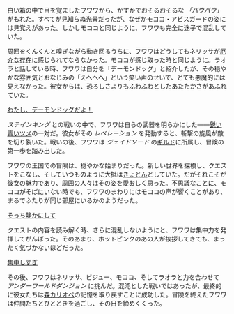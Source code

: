 <!-- title: フワワ・アビスガード -->
<!-- status: 生存 -->

白い箱の中で目を覚ましたフワワから、かすかでおそるおそるな _「バウバウ」_ がもれた。すべてが見知らぬ光景だったが、なぜかモココ・アビスガードの姿には見覚えがあった。しかしモココと同じように、フワワも完全に迷子で混乱していた。

周囲をくんくんと嗅ぎながら動き回るうちに、フワワはどうしてもネリッサが[厄介な存在](https://www.youtube.com/live/3s_pVYBEax0?feature=shared&t=572)に感じられてならなかった。モココが感じ取った時と同じように。ラオラと話している時、フワワは自分を「デーモンドッグ」と紹介したが、その穏やかな雰囲気とおなじみの「えへへへ」という笑い声のせいで、とても悪魔的には見えなかった。彼女からは、恐ろしさよりもふわふわとしたあたたかさがあふれていた。

[わたし、デーモンドッグだよ！](#embed:https://www.youtube.com/live/3s_pVYBEax0?feature=shared&t=871)

_ステインキング_ との戦いの中で、フワワは自らの武器を明らかにした――[鋭い青いツメ](https://www.youtube.com/live/3s_pVYBEax0?feature=shared&t=3181)の一対だ。彼女がその _レベレーション_ を発動すると、斬撃の旋風が敵を切り裂いた。戦いの後、フワワは _ジェイドソード_ の[ギルド](https://www.youtube.com/live/3s_pVYBEax0?feature=shared&t=3471)に所属し、冒険の第一歩を踏み出した。

フワワの王国での冒険は、穏やかな始まりだった。新しい世界を探検し、クエストをこなし、そしていつものように大抵は[きょとん](https://www.youtube.com/live/3s_pVYBEax0?feature=shared&t=4981)としていた。だがそれこそが彼女の魅力であり、周囲の人々はその姿を愛おしく思った。不思議なことに、モココがそばにいない時でも、フワワのまわりにはモココの声が響くことがあり、まるでふたりが同じ部屋にいるかのようだった。

[そっち静かにして](#embed:https://www.youtube.com/live/3s_pVYBEax0?feature=shared&t=4778)

クエストの内容を読み解く時、さらに混乱しないようにと、フワワは集中力を発揮してがんばった。そのあまり、ホットピンクのあの人が挨拶してきても、まったく気づかないほどだった。

[集中しすぎ](#embed:https://www.youtube.com/live/3s_pVYBEax0?t=5438)

その後、フワワはネリッサ、ビジュー、モココ、そしてラオラと力を合わせて _アンダーワールドダンジョン_ に挑んだ。混沌とした戦いではあったが、最終的に彼女たちは[森カリオペ](https://www.youtube.com/live/uIHK81QMI24?feature=shared&t=3462)の記憶を取り戻すことに成功した。冒険を終えたフワワは仲間たちとひとときを過ごし、その日を締めくくった。
